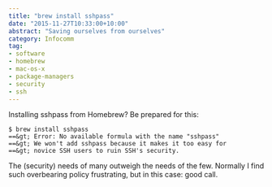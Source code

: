 ```yaml
---
title: "brew install sshpass"
date: "2015-11-27T10:33:00+10:00"
abstract: "Saving ourselves from ourselves"
category: Infocomm
tag:
- software
- homebrew
- mac-os-x
- package-managers
- security
- ssh
---
```

Installing sshpass from Homebrew? Be prepared for this:

    $ brew install sshpass
    ==&gt; Error: No available formula with the name "sshpass" 
    ==&gt; We won't add sshpass because it makes it too easy for 
    ==&gt; novice SSH users to ruin SSH's security.

The (security) needs of many outweigh the needs of the few. Normally I find such overbearing policy frustrating, but in this case: good call.
